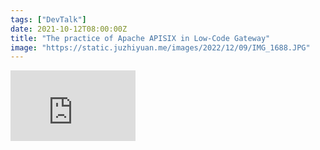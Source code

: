 ```yaml
---
tags: ["DevTalk"]
date: 2021-10-12T08:00:00Z
title: "The practice of Apache APISIX in Low-Code Gateway"
image: "https://static.juzhiyuan.me/images/2022/12/09/IMG_1688.JPG"
---
```


<iframe width="200" height="113" src="https://www.youtube.com/embed/M-g5MT08Ztw?list=PLU2OcwpQkYCwCFlKIHBmLybPJCcxlSImx" frameborder="0" allow="accelerometer; autoplay; clipboard-write; encrypted-media; gyroscope; picture-in-picture" allowfullscreen></iframe>
